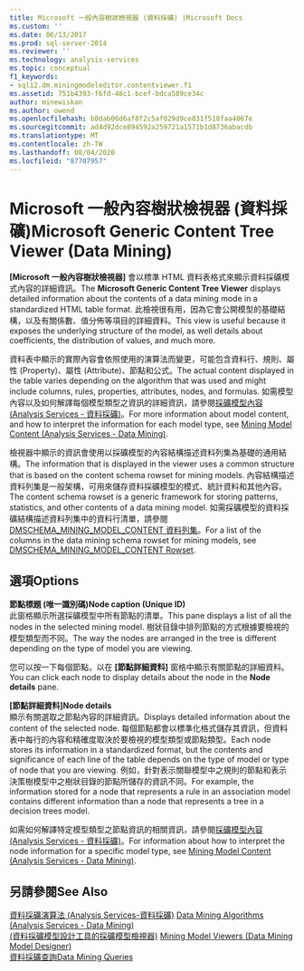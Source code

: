 ```yaml
---
title: Microsoft 一般內容樹狀檢視器 (資料採礦) |Microsoft Docs
ms.custom: ''
ms.date: 06/13/2017
ms.prod: sql-server-2014
ms.reviewer: ''
ms.technology: analysis-services
ms.topic: conceptual
f1_keywords:
- sql12.dm.miningmodeleditor.contentviewer.f1
ms.assetid: 751b4393-f6fd-48c1-bcef-bdca589ce34c
author: minewiskan
ms.author: owend
ms.openlocfilehash: b0dab06d6af8f2c5af029d9ce831f518faa4067e
ms.sourcegitcommit: ad4d92dce894592a259721a1571b1d8736abacdb
ms.translationtype: MT
ms.contentlocale: zh-TW
ms.lasthandoff: 08/04/2020
ms.locfileid: "87707957"
---
```

# <a name="microsoft-generic-content-tree-viewer-data-mining"></a><span data-ttu-id="05d98-102">Microsoft 一般內容樹狀檢視器 (資料採礦)</span><span class="sxs-lookup"><span data-stu-id="05d98-102">Microsoft Generic Content Tree Viewer (Data Mining)</span></span>
  <span data-ttu-id="05d98-103">**[Microsoft 一般內容樹狀檢視器]** 會以標準 HTML 資料表格式來顯示資料採礦模式內容的詳細資訊。</span><span class="sxs-lookup"><span data-stu-id="05d98-103">The **Microsoft Generic Content Tree Viewer** displays detailed information about the contents of a data mining mode in a standardized HTML table format.</span></span> <span data-ttu-id="05d98-104">此檢視很有用，因為它會公開模型的基礎結構，以及有關係數、值分佈等項目的詳細資料。</span><span class="sxs-lookup"><span data-stu-id="05d98-104">This view is useful because it exposes the underlying structure of the model, as well details about coefficients, the distribution of values, and much more.</span></span>  
  
 <span data-ttu-id="05d98-105">資料表中顯示的實際內容會依照使用的演算法而變更，可能包含資料行、規則、屬性 (Property)、屬性 (Attribute)、節點和公式。</span><span class="sxs-lookup"><span data-stu-id="05d98-105">The actual content displayed in the table varies depending on the algorithm that was used and might include columns, rules, properties, attributes, nodes, and formulas.</span></span> <span data-ttu-id="05d98-106">如需模型內容以及如何解譯每個模型類型之資訊的詳細資訊，請參閱[採礦模型內容 &#40;Analysis Services - 資料採礦&#41;](data-mining/mining-model-content-analysis-services-data-mining.md)。</span><span class="sxs-lookup"><span data-stu-id="05d98-106">For more information about model content, and how to interpret the information for each model type, see [Mining Model Content &#40;Analysis Services - Data Mining&#41;](data-mining/mining-model-content-analysis-services-data-mining.md).</span></span>  
  
 <span data-ttu-id="05d98-107">檢視器中顯示的資訊會使用以採礦模型的內容結構描述資料列集為基礎的通用結構。</span><span class="sxs-lookup"><span data-stu-id="05d98-107">The information that is displayed in the viewer uses a common structure that is based on the content schema rowset for mining models.</span></span> <span data-ttu-id="05d98-108">內容結構描述資料列集是一般架構，可用來儲存資料採礦模型的模式、統計資料和其他內容。</span><span class="sxs-lookup"><span data-stu-id="05d98-108">The content schema rowset is a generic framework for storing patterns, statistics, and other contents of a data mining model.</span></span> <span data-ttu-id="05d98-109">如需採礦模型的資料採礦結構描述資料列集中的資料行清單，請參閱 [DMSCHEMA_MINING_MODEL_CONTENT 資料列集](https://docs.microsoft.com/bi-reference/schema-rowsets/data-mining/dmschema-mining-model-content-rowset)。</span><span class="sxs-lookup"><span data-stu-id="05d98-109">For a list of the columns in the data mining schema rowset for mining models, see [DMSCHEMA_MINING_MODEL_CONTENT Rowset](https://docs.microsoft.com/bi-reference/schema-rowsets/data-mining/dmschema-mining-model-content-rowset).</span></span>  
  
## <a name="options"></a><span data-ttu-id="05d98-110">選項</span><span class="sxs-lookup"><span data-stu-id="05d98-110">Options</span></span>  
 <span data-ttu-id="05d98-111">**節點標題 (唯一識別碼)**</span><span class="sxs-lookup"><span data-stu-id="05d98-111">**Node caption (Unique ID)**</span></span>  
 <span data-ttu-id="05d98-112">此窗格顯示所選採礦模型中所有節點的清單。</span><span class="sxs-lookup"><span data-stu-id="05d98-112">This pane displays a list of all the nodes in the selected mining model.</span></span> <span data-ttu-id="05d98-113">樹狀目錄中排列節點的方式根據要檢視的模型類型而不同。</span><span class="sxs-lookup"><span data-stu-id="05d98-113">The way the nodes are arranged in the tree is different depending on the type of model you are viewing.</span></span>  
  
 <span data-ttu-id="05d98-114">您可以按一下每個節點，以在 **[節點詳細資料]** 窗格中顯示有關節點的詳細資料。</span><span class="sxs-lookup"><span data-stu-id="05d98-114">You can click each node to display details about the node in the **Node details** pane.</span></span>  
  
 <span data-ttu-id="05d98-115">**[節點詳細資料]**</span><span class="sxs-lookup"><span data-stu-id="05d98-115">**Node details**</span></span>  
 <span data-ttu-id="05d98-116">顯示有關選取之節點內容的詳細資訊。</span><span class="sxs-lookup"><span data-stu-id="05d98-116">Displays detailed information about the content of the selected node.</span></span> <span data-ttu-id="05d98-117">每個節點都會以標準化格式儲存其資訊，但資料表中每行的內容和精確度取決於要檢視的模型類型或節點類型。</span><span class="sxs-lookup"><span data-stu-id="05d98-117">Each node stores its information in a standardized format, but the contents and significance of each line of the table depends on the type of model or type of node that you are viewing.</span></span> <span data-ttu-id="05d98-118">例如，針對表示關聯模型中之規則的節點和表示決策樹模型中之樹狀目錄的節點所儲存的資訊不同。</span><span class="sxs-lookup"><span data-stu-id="05d98-118">For example, the information stored for a node that represents a rule in an association model contains different information than a node that represents a tree in a decision trees model.</span></span>  
  
 <span data-ttu-id="05d98-119">如需如何解譯特定模型類型之節點資訊的相關資訊，請參閱[採礦模型內容 &#40;Analysis Services - 資料採礦&#41;](data-mining/mining-model-content-analysis-services-data-mining.md)。</span><span class="sxs-lookup"><span data-stu-id="05d98-119">For information about how to interpret the node information for a specific model type, see [Mining Model Content &#40;Analysis Services - Data Mining&#41;](data-mining/mining-model-content-analysis-services-data-mining.md).</span></span>  
  
## <a name="see-also"></a><span data-ttu-id="05d98-120">另請參閱</span><span class="sxs-lookup"><span data-stu-id="05d98-120">See Also</span></span>  
 <span data-ttu-id="05d98-121">[資料採礦演算法 &#40;Analysis Services-資料採礦&#41;](data-mining/data-mining-algorithms-analysis-services-data-mining.md) </span><span class="sxs-lookup"><span data-stu-id="05d98-121">[Data Mining Algorithms &#40;Analysis Services - Data Mining&#41;](data-mining/data-mining-algorithms-analysis-services-data-mining.md) </span></span>  
 <span data-ttu-id="05d98-122">[&#40;資料採礦模型設計工具的採礦模型檢視器&#41;](mining-model-viewers-data-mining-model-designer.md) </span><span class="sxs-lookup"><span data-stu-id="05d98-122">[Mining Model Viewers &#40;Data Mining Model Designer&#41;](mining-model-viewers-data-mining-model-designer.md) </span></span>  
 [<span data-ttu-id="05d98-123">資料採礦查詢</span><span class="sxs-lookup"><span data-stu-id="05d98-123">Data Mining Queries</span></span>](data-mining/data-mining-queries.md)  
  
  
